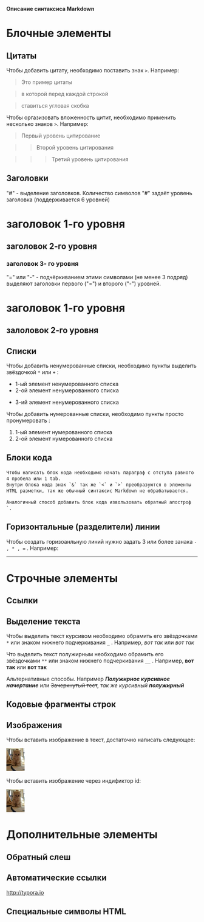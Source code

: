 **Описание синтаксиса Markdown**

# Блочные элементы


## Цитаты

Чтобы добавить цитату, необходимо поставить знак `>`. Например:

>Это пример цитаты

>в которой перед каждой строкой

>ставиться угловая скобка

Чтобы оргазизовать вложенность цитит, необходимо применить несколько знаков `>`. Например:

>Первый уровень цитирование

>>Второй уровень цитирования

>>>Третий уровень цитирования

## Заголовки

"#" - выделение заголовков. Количество символов "#" задаёт уровень заголовка (поддерживается 6 уровней)

# заголовок 1-го уровня
## заголовок 2-го уровня
### заголовок 3- го уровня

"=" или "-" - подчёркиванием этими символами (не менее 3 подряд) выделяют заголовки первого ("=") и второго ("-") уровней.

заголовок 1-го уровня
===

залоловок 2-го уровня
---

## Cписки

Чтобы добавить ненумерованные списки, необходимо пункты выделить звёздочкой `*` или `+` :

* 1-ый элемент ненумерованного списка
* 2-ой элемент ненумерованного списка
+ 3-ий элемент ненумерованного списка

Чтобы добавить нумерованные списки, необходимо пункты просто пронумеровать :

1. 1-ый элемент нумерованного списка
2. 2-ой элемент нумерованного списка 

## Блоки кода

    Чтобы написать блок кода необходимо начать параграф с отступа равного 4 пробела или 1 tab.
    Внутри блока кода знак `&` так же `<` и `>` преобразуются в элементы HTML разметки, так же обычный синтаксис Markdown не обрабатывается.

```
Аналогичный способ добавить блок кода извользовать обратный апостроф `. 
```

## Горизонтальные (разделители) линии

Чтобы создать горизоанльную линий нужно задать 3 или более занака `- , * , =` . Например:

---

# Строчные элементы

## Ссылки

## Выделение текста

Чтобы выделить текст курсивом необходимо обрамить его звёздочками `*` или знаком нижнего подчеркивания `_` . Например, *вот так* или _вот так_ 

Что выделить текст полужирным необходимо обрамить его звёздочками `**` или знаком нижнего подчеркивания `__` . Например, **вот так** или __вот так__

Альтернативные способы. Например ***Полужирное курсивное начертание*** или ~~Зачеркнутый тест~~, _так же курсивный **полужирный**_


## Кодовые фрагменты строк

## Изображения

Чтобы вставить изображение в текст, достаточно написать следующее:

![Альтернативный текст](cat.png "Необязательная подсказка")

Чтобы вставить изображение через индификтор id:

![Альтернативный текст][id_cat]

[id_cat]: cat.png  "Необязательная подсказка"

# Дополнительные элементы


## Обратный слеш

## Автоматические ссылки

<http://typora.io>

## Специальные символы HTML